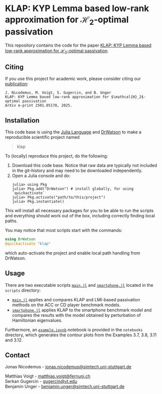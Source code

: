 # KLAP: KYP Lemma based low-rank approximation for $\mathcal{H}_2$-optimal passivation
This repository contains the code for the paper [KLAP: KYP Lemma based low-rank approximation for $\mathcal{H}_2$-optimal passivation](https://doi.org/10.48550/arXiv.2501.05178).

## Citing
If you use this project for academic work, please consider citing our
[publication](https://doi.org/10.48550/arXiv.2501.05178):

    J. Nicodemus, M. Voigt, S. Gugercin, and B. Unger
    KLAP: KYP Lemma based low-rank approximation for $\mathcal{H}_2$-optimal passivation
    ArXiv e-print 2501.05178, 2025.

## Installation
This code base is using the [Julia Language](https://julialang.org/) and
[DrWatson](https://juliadynamics.github.io/DrWatson.jl/stable/)
to make a reproducible scientific project named
> klap

To (locally) reproduce this project, do the following:

1. Download this code base. Notice that raw data are typically not included in the
   git-history and may need to be downloaded independently.
2. Open a Julia console and do:
   ```
   julia> using Pkg
   julia> Pkg.add("DrWatson") # install globally, for using `quickactivate`
   julia> Pkg.activate("path/to/this/project")
   julia> Pkg.instantiate()
   ```

This will install all necessary packages for you to be able to run the scripts and
everything should work out of the box, including correctly finding local paths.

You may notice that most scripts start with the commands:
```julia
using DrWatson
@quickactivate "klap"
```
which auto-activate the project and enable local path handling from DrWatson.

## Usage
There are two executable scripts [`main.jl`](https://github.com/Jonas-Nicodemus/klap/tree/main/scripts/main.jl) and [`smartphone.jl`](https://github.com/Jonas-Nicodemus/klap/tree/main/scripts/smartphone.jl) located in the `scripts` directory:

- [`main.jl`](https://github.com/Jonas-Nicodemus/klap/tree/main/scripts/main.jl) applies and compares KLAP and LMI-based passivation methods on the ACC or CD player benchmark models.
- [`smartphone.jl`](https://github.com/Jonas-Nicodemus/klap/tree/main/scripts/smartphone.jl) applies KLAP to the smartphone benchmark model and compares the results with the model obtained by perturbation of Hamiltonian eigenvalues.

Furthermore, an [`example.ipynb`](https://github.com/Jonas-Nicodemus/klap/tree/main/notebooks/example.ipynb) notebook is provided in the `notebooks` directory, which generates the contour plots from the Examples 3.7, 3.8, 3.11 and 3.12.

## Contact
Jonas Nicodemus - jonas.nicodemus@simtech.uni-stuttgart.de

Matthias Voigt - matthias.voigt@fernuni.ch\
Serkan Gugercin - gugercin@vt.edu\
Benjamin Unger - benjamin.unger@simtech.uni-stuttgart.de